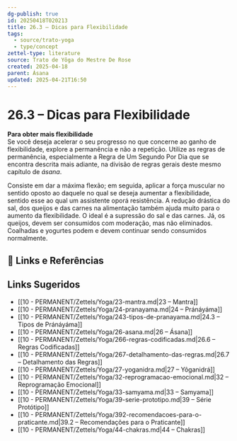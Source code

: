 ```yaml
---
dg-publish: true
id: 20250418T020213
title: 26.3 – Dicas para Flexibilidade
tags:
  - source/trato-yoga
  - type/concept
zettel-type: literature
source: Trato de Yôga do Mestre De Rose
created: 2025-04-18
parent: Ásana
updated: 2025-04-21T16:50
---
```


# 26.3 – Dicas para Flexibilidade

**Para obter mais flexibilidade**  
Se você deseja acelerar o seu progresso no que concerne ao ganho de flexibilidade, explore a permanência e não a repetição. Utilize as regras de permanência, especialmente a Regra de Um Segundo Por Dia que se encontra descrita mais adiante, na divisão de regras gerais deste mesmo capítulo de *ásana*.

Consiste em dar a máxima flexão; em seguida, aplicar a força muscular no sentido oposto ao daquele no qual se deseja aumentar a flexibilidade, sentido esse ao qual um assistente oporá resistência. A redução drástica do sal, dos queijos e das carnes na alimentação também ajuda muito para o aumento da flexibilidade. O ideal é a supressão do sal e das carnes. Já, os queijos, devem ser consumidos com moderação, mas não eliminados. Coalhadas e yogurtes podem e devem continuar sendo consumidos normalmente.

## 🔗 Links e Referências

## Links Sugeridos

- [[10 - PERMANENT/Zettels/Yoga/23-mantra.md|23 – Mantra]]
- [[10 - PERMANENT/Zettels/Yoga/24-pranayama.md|24 – Pránáyáma]]
- [[10 - PERMANENT/Zettels/Yoga/243-tipos-de-pranayama.md|24.3 – Tipos de Pránáyáma]]
- [[10 - PERMANENT/Zettels/Yoga/26-asana.md|26 – Ásana]]
- [[10 - PERMANENT/Zettels/Yoga/266-regras-codificadas.md|26.6 – Regras Codificadas]]
- [[10 - PERMANENT/Zettels/Yoga/267-detalhamento-das-regras.md|26.7 – Detalhamento das Regras]]
- [[10 - PERMANENT/Zettels/Yoga/27-yoganidra.md|27 – Yôganidrá]]
- [[10 - PERMANENT/Zettels/Yoga/32-reprogramacao-emocional.md|32 – Reprogramação Emocional]]
- [[10 - PERMANENT/Zettels/Yoga/33-samyama.md|33 – Samyama]]
- [[10 - PERMANENT/Zettels/Yoga/39-serie-prototipo.md|39 – Série Protótipo]]
- [[10 - PERMANENT/Zettels/Yoga/392-recomendacoes-para-o-praticante.md|39.2 – Recomendações para o Praticante]]
- [[10 - PERMANENT/Zettels/Yoga/44-chakras.md|44 – Chakras]]